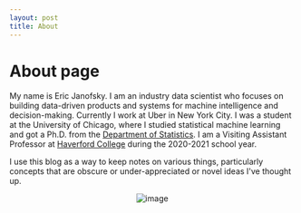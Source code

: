 ```yaml
---
layout: post
title: About
---
```

# About page

My name is Eric Janofsky. I am an industry data scientist who focuses on building data-driven products and systems for machine intelligence and decision-making. Currently I work at Uber in New York City. I was a student at the University of Chicago, where I studied statistical machine learning and got a Ph.D. from the <a href="http://www.stat.uchicago.edu">Department of Statistics</a>. I am a Visiting Assistant Professor at <a href="https://www.haverford.edu/mathematics-and-statistics">Haverford College</a> during the 2020-2021 school year.

I use this blog as a way to keep notes on various things, particularly concepts that are obscure or under-appreciated or novel ideas I've thought up.

<center>
	
<figure data-orig-width="662" data-orig-height="397" class="tmblr-full"><img src="https://66.media.tumblr.com/ddb08c9e01e60afcc9248ef2c456aeab/tumblr_inline_o1kqs42uE91tlyjch_500.jpg" alt="image" data-orig-width="662" data-orig-height="397"/></figure>
</center>
